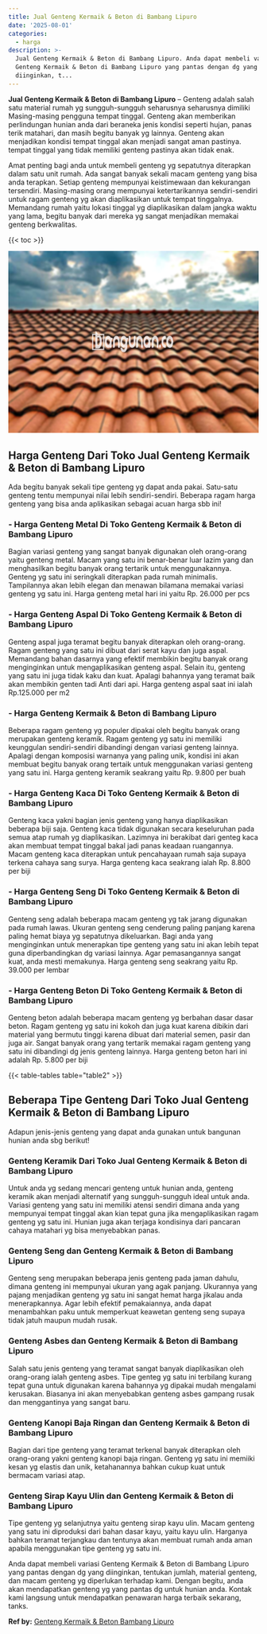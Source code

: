 ```yaml
---
title: Jual Genteng Kermaik & Beton di Bambang Lipuro
date: '2025-08-01'
categories:
  - harga
description: >-
  Jual Genteng Kermaik & Beton di Bambang Lipuro. Anda dapat membeli variasi
  Genteng Kermaik & Beton di Bambang Lipuro yang pantas dengan dg yang
  diinginkan, t...
---
```


**Jual Genteng Kermaik & Beton di Bambang Lipuro** – Genteng adalah salah satu material rumah yg sungguh-sungguh seharusnya seharusnya dimiliki Masing-masing pengguna tempat tinggal. Genteng akan memberikan perlindungan hunian anda dari beraneka jenis kondisi seperti hujan, panas terik matahari, dan masih begitu banyak yg lainnya. Genteng akan menjadikan kondisi tempat tinggal akan menjadi sangat aman pastinya. tempat tinggal yang tidak memiliki genteng pastinya akan tidak enak.

Amat penting bagi anda untuk membeli genteng yg sepatutnya diterapkan dalam satu unit rumah. Ada sangat banyak sekali macam genteng yang bisa anda terapkan. Setiap genteng mempunyai keistimewaan dan kekurangan tersendiri. Masing-masing orang mempunyai ketertarikannya sendiri-sendiri untuk ragam genteng yg akan diaplikasikan untuk tempat tinggalnya. Memandang rumah yaitu lokasi tinggal yg diaplikasikan dalam jangka waktu yang lama, begitu banyak dari mereka yg sangat menjadikan memakai genteng berkwalitas.

{{< toc >}}

![Jual Genteng Kermaik & Beton di Bambang Lipuro](/images/genteng-minimalis-murah32.png)

## Harga Genteng Dari Toko Jual Genteng Kermaik & Beton di Bambang Lipuro

Ada begitu banyak sekali tipe genteng yg dapat anda pakai. Satu-satu genteng tentu mempunyai nilai lebih sendiri-sendiri. Beberapa ragam harga genteng yang bisa anda aplikasikan sebagai acuan harga sbb ini!

### \- Harga Genteng Metal Di Toko Genteng Kermaik & Beton di Bambang Lipuro

Bagian variasi genteng yang sangat banyak digunakan oleh orang-orang yaitu genteng metal. Macam yang satu ini benar-benar luar lazim yang dan menghasilkan begitu banyak orang tertarik untuk menggunakannya. Genteng yg satu ini seringkali diterapkan pada rumah minimalis. Tampilannya akan lebih elegan dan menawan bilamana memakai variasi genteng yg satu ini. Harga genteng metal hari ini yaitu Rp. 26.000 per pcs

### \- Harga Genteng Aspal Di Toko Genteng Kermaik & Beton di Bambang Lipuro

Genteng aspal juga teramat begitu banyak diterapkan oleh orang-orang. Ragam genteng yang satu ini dibuat dari serat kayu dan juga aspal. Memandang bahan dasarnya yang efektif membikin begitu banyak orang menginginkan untuk mengaplikasikan genteng aspal. Selain itu, genteng yang satu ini juga tidak kaku dan kuat. Apalagi bahannya yang teramat baik akan membikin genten tadi Anti dari api. Harga genteng aspal saat ini ialah Rp.125.000 per m2

### \- Harga Genteng Kermaik & Beton di Bambang Lipuro

Beberapa ragam genteng yg populer dipakai oleh begitu banyak orang merupakan genteng keramik. Ragam genteng yg satu ini memiliki keunggulan sendiri-sendiri dibandingi dengan variasi genteng lainnya. Apalagi dengan komposisi warnanya yang paling unik, kondisi ini akan membuat begitu banyak orang tertaik untuk menggunakan variasi genteng yang satu ini. Harga genteng keramik seakrang yaitu Rp. 9.800 per buah

### \- Harga Genteng Kaca Di Toko Genteng Kermaik & Beton di Bambang Lipuro

Genteng kaca yakni bagian jenis genteng yang hanya diaplikasikan beberapa biji saja. Genteng kaca tidak digunakan secara keseluruhan pada semua atap rumah yg diaplikasikan. Lazimnya ini berakibat dari genteg kaca akan membuat tempat tinggal bakal jadi panas keadaan ruangannya. Macam genteng kaca diterapkan untuk pencahayaan rumah saja supaya terkena cahaya sang surya. Harga genteng kaca seakrang ialah Rp. 8.800 per biji

### \- Harga Genteng Seng Di Toko Genteng Kermaik & Beton di Bambang Lipuro

Genteng seng adalah beberapa macam genteng yg tak jarang digunakan pada rumah lawas. Ukuran genteng seng cenderung paling panjang karena paling hemat biaya yg sepatutnya dikeluarkan. Bagi anda yang menginginkan untuk menerapkan tipe genteng yang satu ini akan lebih tepat guna diperbandingkan dg variasi lainnya. Agar pemasangannya sangat kuat, anda mesti memakunya. Harga genteng seng seakrang yaitu Rp. 39.000 per lembar

### \- Harga Genteng Beton Di Toko Genteng Kermaik & Beton di Bambang Lipuro

Genteng beton adalah beberapa macam genteng yg berbahan dasar dasar beton. Ragam genteng yg satu ini kokoh dan juga kuat karena dibikin dari material yang bermutu tinggi karena dibuat dari material semen, pasir dan juga air. Sangat banyak orang yang tertarik memakai ragam genteng yang satu ini dibandingi dg jenis genteng lainnya. Harga genteng beton hari ini adalah Rp. 5.800 per biji

{{< table-tables table="table2" >}}

## Beberapa Tipe Genteng Dari Toko Jual Genteng Kermaik & Beton di Bambang Lipuro

Adapun jenis-jenis genteng yang dapat anda gunakan untuk bangunan hunian anda sbg berikut!

### Genteng Keramik Dari Toko Jual Genteng Kermaik & Beton di Bambang Lipuro

Untuk anda yg sedang mencari genteng untuk hunian anda, genteng keramik akan menjadi alternatif yang sungguh-sungguh ideal untuk anda. Variasi genteng yang satu ini memiliki atensi sendiri dimana anda yang mempunyai tempat tinggal akan kian tepat guna jika mengaplikasikan ragam genteng yg satu ini. Hunian juga akan terjaga kondisinya dari pancaran cahaya matahari yg bisa menyebabkan panas.

### Genteng Seng dan Genteng Kermaik & Beton di Bambang Lipuro

Genteng seng merupakan beberapa jenis genteng pada jaman dahulu, dimana genteng ini mempunyai ukuran yang agak panjang. Ukurannya yang pajang menjadikan genteng yg satu ini sangat hemat harga jikalau anda menerapkannya. Agar lebih efektif pemakaiannya, anda dapat menambahkan paku untuk memperkuat keawetan genteng seng supaya tidak jatuh maupun mudah rusak.

### Genteng Asbes dan Genteng Kermaik & Beton di Bambang Lipuro

Salah satu jenis genteng yang teramat sangat banyak diaplikasikan oleh orang-orang ialah genteng asbes. Tipe genteg yg satu ini terbilang kurang tepat guna untuk digunakan karena bahannya yg dipakai mudah mengalami kerusakan. Biasanya ini akan menyebabkan genteng asbes gampang rusak dan menggantinya yang sangat baru.

### Genteng Kanopi Baja Ringan dan Genteng Kermaik & Beton di Bambang Lipuro

Bagian dari tipe genteng yang teramat terkenal banyak diterapkan oleh orang-orang yakni genteng kanopi baja ringan. Genteng yg satu ini memiiki kesan yg elastis dan unik, ketahanannya bahkan cukup kuat untuk bermacam variasi atap.

### Genteng Sirap Kayu Ulin dan Genteng Kermaik & Beton di Bambang Lipuro

Tipe genteng yg selanjutnya yaitu genteng sirap kayu ulin. Macam genteng yang satu ini diproduksi dari bahan dasar kayu, yaitu kayu ulin. Harganya bahkan teramat terjangkau dan tentunya akan membuat rumah anda aman apabila menggunakan tipe genteng yg satu ini.

Anda dapat membeli variasi Genteng Kermaik & Beton di Bambang Lipuro yang pantas dengan dg yang diinginkan, tentukan jumlah, material genteng, dan macam genteng yg diperlukan terhadap kami. Dengan begitu, anda akan mendapatkan genteng yg yang pantas dg untuk hunian anda. Kontak kami langsung untuk mendapatkan penawaran harga terbaik sekarang, tanks.

**Ref by:**  [Genteng Kermaik & Beton  Bambang Lipuro](https://id.wikipedia.org/wiki/Genteng)
